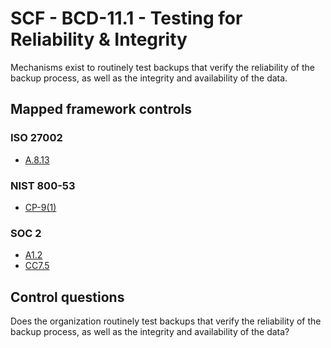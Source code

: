 # SCF - BCD-11.1 - Testing for Reliability & Integrity
Mechanisms exist to routinely test backups that verify the reliability of the backup process, as well as the integrity and availability of the data. 
## Mapped framework controls
### ISO 27002
- [A.8.13](../iso27002/a-8.md#a813)
  
### NIST 800-53
- [CP-9(1)](../nist80053/cp-9-1.md)
  
### SOC 2
- [A1.2](../soc2/a12.md)
- [CC7.5](../soc2/cc75.md)
  
## Control questions
Does the organization routinely test backups that verify the reliability of the backup process, as well as the integrity and availability of the data? 
  